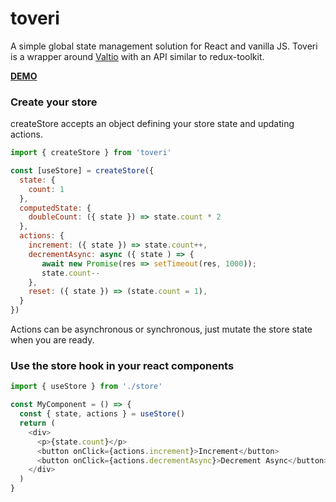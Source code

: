 # toveri
A simple global state management solution for React and vanilla JS. Toveri is a wrapper around [Valtio](https://github.com/pmndrs/valtio) with an API similar to redux-toolkit.

[**DEMO**](https://codesandbox.io/s/new)


### Create your store
createStore accepts an object defining your store state and updating actions.

```javascript
import { createStore } from 'toveri'

const [useStore] = createStore({
  state: {
    count: 1
  },
  computedState: {
    doubleCount: ({ state }) => state.count * 2
  },
  actions: {
    increment: ({ state }) => state.count++,
    decrementAsync: async ({ state ) => {
       await new Promise(res => setTimeout(res, 1000));
       state.count--
    },
    reset: ({ state }) => (state.count = 1),
  }
})
```

Actions can be asynchronous or synchronous, just mutate the store state when you are ready. 

### Use the store hook in your react components

```javascript
import { useStore } from './store'

const MyComponent = () => {
  const { state, actions } = useStore()
  return (
    <div>
      <p>{state.count}</p>
      <button onClick={actions.increment}>Increment</button>
      <button onClick={actions.decrementAsync}>Decrement Async</button>
    </div>
  )
}
```



